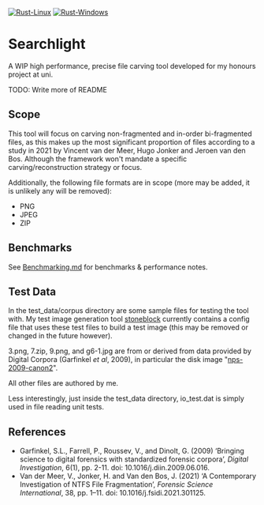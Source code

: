 [![Rust-Linux](https://github.com/Will-Banksy/searchlight/actions/workflows/rust-linux.yml/badge.svg)](https://github.com/Will-Banksy/searchlight/actions/workflows/rust-linux.yml)
[![Rust-Windows](https://github.com/Will-Banksy/searchlight/actions/workflows/rust-windows.yml/badge.svg)](https://github.com/Will-Banksy/searchlight/actions/workflows/rust-windows.yml)

# Searchlight

A WIP high performance, precise file carving tool developed for my honours project at uni.

TODO: Write more of README

## Scope

This tool will focus on carving non-fragmented and in-order bi-fragmented files, as this makes up the most significant proportion of files according to a study in 2021 by Vincent van der Meer, Hugo Jonker and Jeroen van den Bos. Although the framework won't mandate a specific carving/reconstruction strategy or focus.

Additionally, the following file formats are in scope (more may be added, it is unlikely any will be removed):

- PNG
- JPEG
- ZIP

## Benchmarks

See [Benchmarking.md](Benchmarking.md) for benchmarks & performance notes.

## Test Data

In the test_data/corpus directory are some sample files for testing the tool with. My test image generation tool [stoneblock](https://github.com/Will-Banksy/stoneblock) currently contains a config file that uses these test files to build a test image (this may be removed or changed in the future however).

3.png, 7.zip, 9.png, and g6-1.jpg are from or derived from data provided by Digital Corpora (Garfinkel *et al*, 2009), in particular the disk image "[nps-2009-canon2](https://corp.digitalcorpora.org/corpora/drives/nps-2009-canon2)".

All other files are authored by me.

Less interestingly, just inside the test_data directory, io_test.dat is simply used in file reading unit tests.

## References

- Garfinkel, S.L., Farrell, P., Roussev, V., and Dinolt, G. (2009) ‘Bringing science to digital forensics with standardized forensic corpora’, *Digital Investigation*, 6(1), pp. 2-11. doi: 10.1016/j.diin.2009.06.016.
- Van der Meer, V., Jonker, H. and Van den Bos, J. (2021) ‘A Contemporary Investigation of NTFS File Fragmentation’, *Forensic Science International*, 38, pp. 1–11. doi: 10.1016/j.fsidi.2021.301125.
